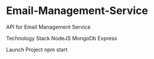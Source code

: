 # Email-Management-Service
API for Email Management Service

Technology Stack 
NodeJS
MongoDb
Express

Launch Project
npm start
